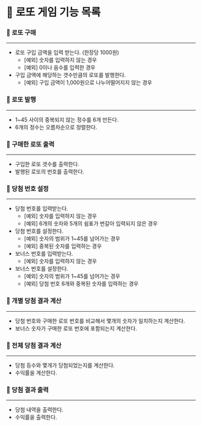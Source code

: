 # 🎱 로또 게임 기능 목록

### 📌 로또 구매

---
- 로또 구입 금액을 입력 받는다. (한장당 1000원)
  - [예외] 숫자를 입력하지 않는 경우
  - [예외] 0이나 음수를 입력한 경우
- 구입 금액에 해당하는 갯수만큼의 로또를 발행한다.
  - [예외] 구입 금액이 1,000원으로 나누어떨어지지 않는 경우

### 📌 로또 발행

---
- 1~45 사이의 중복되지 않는 정수를 6개 만든다.
- 6개의 정수는 오름차순으로 정렬한다.

### 📌 구매한 로또 출력

---
- 구입한 로또 갯수를 출력한다.
- 발행된 로또의 번호를 출력한다.

### 📌 당첨 번호 설정

---
- 당첨 번호를 입력받는다.
  - [예외] 숫자를 입력하지 않는 경우
  - [예외] 6개의 숫자와 5개의 쉼표가 번갈아 입력되지 않은 경우
- 당첨 번호를 설정한다.
  - [예외] 숫자의 범위가 1~45를 넘어가는 경우
  - [예외] 중복된 숫자를 입력하는 경우
- 보너스 번호를 입력받는다.
  - [예외] 숫자를 입력하지 않는 경우
- 보너스 번호를 설정한다.
  - [예외] 숫자의 범위가 1~45를 넘어가는 경우
  - [예외] 당첨 번호 6개와 중복된 숫자를 입력하는 경우

### 📌 개별 당첨 결과 계산

---
- 당첨 번호와 구매한 로또 번호를 비교해서 몇개의 숫자가 일치하는지 계산한다.
- 보너스 숫자가 구매한 로또 번호에 포함되는지 계산한다.

### 📌 전체 당첨 결과 계산

---
- 당첨 등수와 몇개가 당첨되었는지를 계산한다.
- 수익률을 계산한다.

### 📌 당첨 결과 출력

---
- 당첨 내역을 출력한다.
- 수익률을 출력한다.